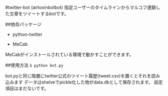 #twitter-bot (airtoxinbotbot)
指定ユーザーのタイムラインからマルコフ連鎖した文章をツイートするbotです。

##依存パッケージ
+ python-twitter

+ MeCab

MeCabがインストールされている環境で動かすことができます。

##使用方法
`$ python bot.py`

bot.pyと同じ階層にtwitter公式のツイート履歴(tweet.csv)を置くとそれを読み込みます
データはshelveでpickle化した物がdata.dbとして保存されます。
設定項目はまだないです。